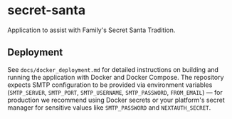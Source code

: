 # secret-santa

Application to assist with Family's Secret Santa Tradition.

## Deployment

See `docs/docker_deployment.md` for detailed instructions on building and running the application with Docker and Docker Compose. The repository expects SMTP configuration to be provided via environment variables (`SMTP_SERVER`, `SMTP_PORT`, `SMTP_USERNAME`, `SMTP_PASSWORD`, `FROM_EMAIL`) — for production we recommend using Docker secrets or your platform's secret manager for sensitive values like `SMTP_PASSWORD` and `NEXTAUTH_SECRET`.
